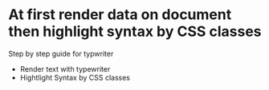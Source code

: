 # At first render data on document then highlight syntax by CSS classes

Step by step guide for typwriter

- Render text with typewriter
- Hightlight Syntax by CSS classes
